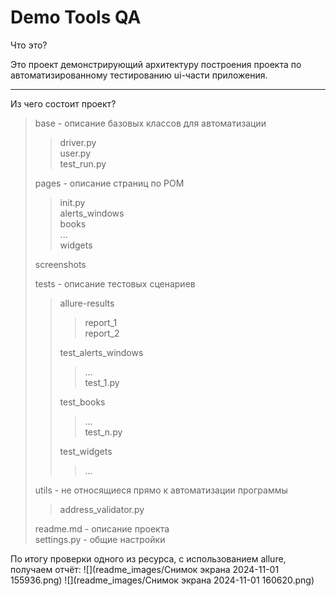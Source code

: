 # Demo Tools QA
Что это? 

Это проект демонстрирующий архитектуру построения проекта по автоматизированному тестированию ui-части приложения.

---
Из чего состоит проект?



> base - описание базовых классов для автоматизации
> > driver.py  
> > user.py  
> > test_run.py
> 
> pages - описание страниц по POM
> > init.py   
> > alerts_windows  
> > books  
> > ...  
> > widgets
> 
> screenshots  
> >  
> >
> tests - описание тестовых сценариев  
> > allure-results 
> > > report_1  
> > > report_2  
> >
> > test_alerts_windows
> > > ...  
> > > test_1.py  
> >
> > test_books
> > > ...  
> > > test_n.py  
> >
> > test_widgets  
> > > ...
>
> utils - не относящиеся прямо к автоматизации программы  
> > address_validator.py 
> 
> readme.md - описание проекта  
> settings.py - общие настройки

По итогу проверки одного из ресурса, с использованием allure, получаем отчёт:
![](readme_images/Снимок экрана 2024-11-01 155936.png)
![](readme_images/Снимок экрана 2024-11-01 160620.png)